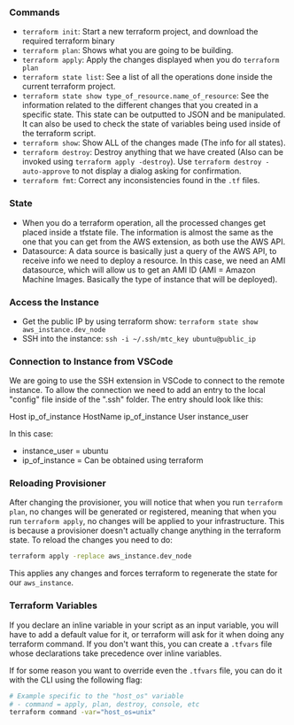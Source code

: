 ### Commands

- `terraform init`: Start a new terraform project, and download the required terraform binary
- `terraform plan`: Shows what you are going to be building.
- `terraform apply`: Apply the changes displayed when you do `terraform plan`
- `terraform state list`: See a list of all the operations done inside the current terraform project.
- `terraform state show type_of_resource.name_of_resource`: See the information related to the different changes that you created in a specific state. This state can be outputted to JSON and be manipulated. It can also be used to check the state of variables being used inside of the terraform script.
- `terraform show`: Show ALL of the changes made (The info for all states).
- `terraform destroy`: Destroy anything that we have created (Also can be invoked using `terraform apply -destroy`). Use `terraform destroy -auto-approve` to not display a dialog asking for confirmation.
- `terraform fmt`: Correct any inconsistencies found in the `.tf` files.

### State

- When you do a terraform operation, all the processed changes get placed inside a tfstate file. The information is almost the same as the one that you can get from the AWS extension, as both use the AWS API.
- Datasource: A data source is basically just a query of the AWS API, to receive info we need to deploy a resource. In this case, we need an AMI datasource, which will allow us to get an AMI ID (AMI = Amazon Machine Images. Basically the type of instance that will be deployed).

### Access the Instance

- Get the public IP by using terraform show: `terraform state show aws_instance.dev_node`
- SSH into the instance: `ssh -i ~/.ssh/mtc_key ubuntu@public_ip`

### Connection to Instance from VSCode

We are going to use the SSH extension in VSCode to connect to the remote instance. To allow the connection we need to add an entry to the local "config" file inside of the ".ssh" folder. The entry should look like this:

Host ip_of_instance
    HostName ip_of_instance
    User instance_user

In this case:

- instance_user = ubuntu
- ip_of_instance = Can be obtained using terraform

### Reloading Provisioner

After changing the provisioner, you will notice that when you run `terraform plan`, no changes will be generated or registered, meaning that when you run `terraform apply`, no changes will be applied to your infrastructure. This is because a provisioner doesn't actually change anything in the terraform state. To reload the changes you need to do:

```bash
terraform apply -replace aws_instance.dev_node
```

This applies any changes and forces terraform to regenerate the state for our `aws_instance`.

### Terraform Variables

If you declare an inline variable in your script as an input variable, you will have to add a default value for it, or terraform will ask for it when doing any terraform command. If you don't want this, you can create a `.tfvars` file whose declarations take precedence over inline variables.

If for some reason you want to override even the `.tfvars` file, you can do it with the CLI using the following flag:

```bash
# Example specific to the "host_os" variable
# - command = apply, plan, destroy, console, etc
terraform command -var="host_os=unix"
```
